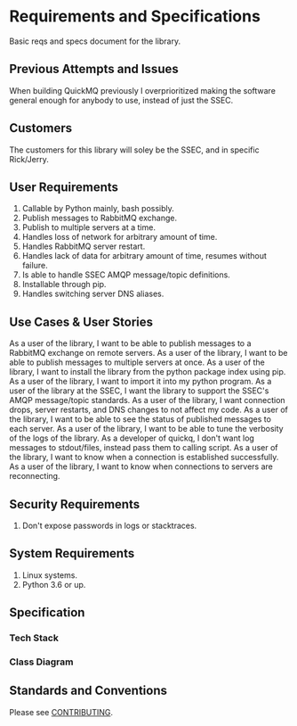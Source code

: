 # Requirements and Specifications

Basic reqs and specs document for the library.

## Previous Attempts and Issues

When building QuickMQ previously I overprioritized making the software general enough for anybody to use, instead of just the SSEC.

## Customers

The customers for this library will soley be the SSEC, and in specific Rick/Jerry.

## User Requirements

1. Callable by Python mainly, bash possibly.
2. Publish messages to RabbitMQ exchange.
3. Publish to multiple servers at a time.
4. Handles loss of network for arbitrary amount of time.
5. Handles RabbitMQ server restart.
6. Handles lack of data for arbitrary amount of time, resumes without failure.
7. Is able to handle SSEC AMQP message/topic definitions.
8. Installable through pip.
9. Handles switching server DNS aliases.

## Use Cases & User Stories

As a user of the library, I want to be able to publish messages to a RabbitMQ exchange on remote servers.
As a user of the library, I want to be able to publish messages to multiple servers at once.
As a user of the library, I want to install the library from the python package index using pip.
As a user of the library, I want to import it into my python program.
As a user of the library at the SSEC, I want the library to support the SSEC's AMQP message/topic standards.
As a user of the library, I want connection drops, server restarts, and DNS changes to not affect my code.
As a user of the library, I want to be able to see the status of published messages to each server.
As a user of the library, I want to be able to tune the verbosity of the logs of the library.
As a developer of quickq, I don't want log messages to stdout/files, instead pass them to calling script.
As a user of the library, I want to know when a connection is established successfully.
As a user of the library, I want to know when connections to servers are reconnecting.

## Security Requirements

1. Don't expose passwords in logs or stacktraces.

## System Requirements

1. Linux systems.
2. Python 3.6 or up.

## Specification

### Tech Stack

### Class Diagram

## Standards and Conventions

Please see [CONTRIBUTING](/CONTRIBUTING).
